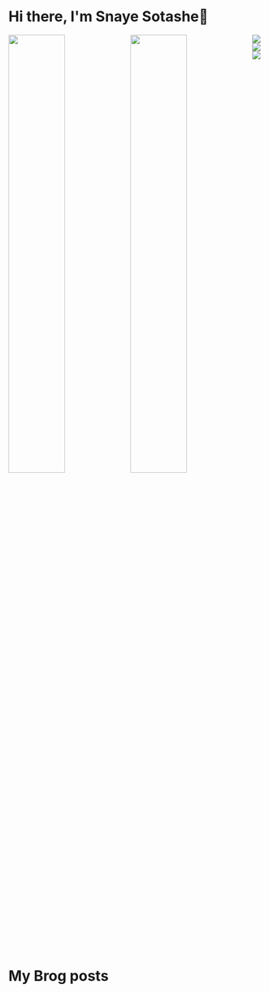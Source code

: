 # Hi there, I'm Snaye Sotashe👋

<img align="left" width="47%" src ="https://github-readme-stats.vercel.app/api?username=SOTASHE&show_icons=true&theme=radical&count_private=true" />

<img align="left" width="47%" src ="https://github-readme-stats.vercel.app/api/top-langs/?username=SOTASHE&layout=compact"  />

<img align="left" src ="https://img.shields.io/badge/javascript-%23323330.svg?style=for-the-badge&logo=javascript&logoColor=%23F7DF1E" />

<img align="left" src ="https://img.shields.io/badge/python-3670A0?style=for-the-badge&logo=python&logoColor=ffdd54" />

<img align="left" src ="https://img.shields.io/badge/-GraphQL-E10098?style=for-the-badge&logo=graphql&logoColor=white" />

# My Brog posts

<!-- BLOG-POST-LIST:START -->
<!-- BLOG-POST-LIST:END -->
